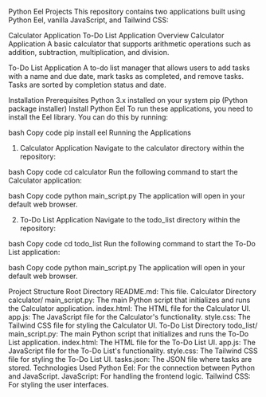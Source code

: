 Python Eel Projects
This repository contains two applications built using Python Eel, vanilla JavaScript, and Tailwind CSS:

Calculator Application
To-Do List Application
Overview
Calculator Application
A basic calculator that supports arithmetic operations such as addition, subtraction, multiplication, and division.

To-Do List Application
A to-do list manager that allows users to add tasks with a name and due date, mark tasks as completed, and remove tasks. Tasks are sorted by completion status and date.

Installation
Prerequisites
Python 3.x installed on your system
pip (Python package installer)
Install Python Eel
To run these applications, you need to install the Eel library. You can do this by running:

bash
Copy code
pip install eel
Running the Applications
1. Calculator Application
Navigate to the calculator directory within the repository:

bash
Copy code
cd calculator
Run the following command to start the Calculator application:

bash
Copy code
python main_script.py
The application will open in your default web browser.

2. To-Do List Application
Navigate to the todo_list directory within the repository:

bash
Copy code
cd todo_list
Run the following command to start the To-Do List application:

bash
Copy code
python main_script.py
The application will open in your default web browser.

Project Structure
Root Directory
README.md: This file.
Calculator Directory
calculator/
main_script.py: The main Python script that initializes and runs the Calculator application.
index.html: The HTML file for the Calculator UI.
app.js: The JavaScript file for the Calculator's functionality.
style.css: The Tailwind CSS file for styling the Calculator UI.
To-Do List Directory
todo_list/
main_script.py: The main Python script that initializes and runs the To-Do List application.
index.html: The HTML file for the To-Do List UI.
app.js: The JavaScript file for the To-Do List's functionality.
style.css: The Tailwind CSS file for styling the To-Do List UI.
tasks.json: The JSON file where tasks are stored.
Technologies Used
Python Eel: For the connection between Python and JavaScript.
JavaScript: For handling the frontend logic.
Tailwind CSS: For styling the user interfaces.
